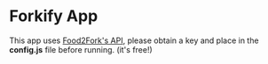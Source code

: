 # Forkify App
This app uses [Food2Fork's API](https://www.food2fork.com/about/api), please obtain a key and place in the **config.js** file before running. (it's free!)
